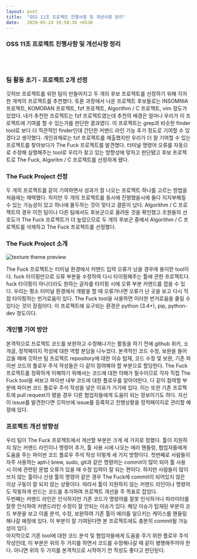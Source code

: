 ```yaml
---
layout: post
title:  "OSS 11조 프로젝트 진행사항 및 개선사항 정리"
date:   2020-05-24 19:58:36 +0530
---
```

### OSS 11조 프로젝트 진행사항 및 개선사항 정리
<br/><br/>
### 팀 활동 초기 - 프로젝트 2개 선정

깃허브 프로젝트를 위한 팀이 만들어지고 두 개의 후보 프로젝트를 선정하기 위해 각자 한 개씩의 프로젝트를 추천했다. 토론 과정에서 나온 프로젝트 후보들로는 INSOMNIA 프로젝트, KOMORAN 프로젝트, fzf 프로젝트, Algorithm / C 프로젝트, vim 정도가 있었다. 내가 추천한 프로젝트는 fzf 프로젝트였는데 추천의 배경은 얼마나 우리가 이 프로젝트에 기여를 할 수 있는가를 판단한 결과였다. 이 프로젝트는 grep과 비슷한 finder tool로 보다 더 직관적인 finder인데 간단한 커맨드 라인 기능 추가 정도로 기여할 수 있겠다고 생각했다. 개인과제로는 fzf 프로젝트를 제출했지만 우리가 더 잘 기여할 수 있는 프로젝트를 찾아보다가 The Fuck 프로젝트를 발견했다. 터미널 명령어 오류를 자동으로 수정해 실행해주는 tool로 우리가 찾고 있는 방향성에 맞자고 판단됐고 후보 프로젝트로 The Fuck, Algoritm / C 프로젝트를 선정하게 됐다.
<br/>

### The Fuck Project 선정

두 개의 프로젝트를 같이 기여하면서 성과가 잘 나오는 프로젝트 하나를 고르는 방법을 처음에는 채택했다. 하지만 두 개의 프로젝트를 동시에 진행했을시에 둘다 지지부해질 수 있는 가능성이 있고 하나에 몰두하는 것이 맞다고 결론이 났다. Algorithm / C 프로젝트의 경우 이전 팀이나 다른 팀에서도 후보군으로 올려둔 것을 확인했고 조원들의 선호도가 The Fuck 프로젝트가 더 높았으므로 두 개의 후보군 중에서 Algorithm / C 프로젝트를 삭제하고 The Fuck 프로젝트를 선정했다.
<br/>

### The Fuck Project 소개

![texture theme preview](https://raw.githubusercontent.com/nvbn/thefuck/master/example.gif)

The Fuck 프로젝트는 터미널 환경에서 커맨드 입력 오류가 났을 경우에 용이한 tool이다. fuck 타이핑만으로 오류 부분을 수정하여 다시 타이핑해주는 툴에 관한 프로젝트다. fuck 타이핑이 아니더라도 원하는 글자를 타이핑 시에 오류 부분 커맨드를 잡을 수 있다. 우리는 평소 터미널 환경에서 개발을 할 때 오류가나면 오류가 난 곳을 보고 다시 직접 타이핑하는 번거로움이 있다. The Fuck tool을 사용하면 이러한 번거로움을 줄일 수 있다는 것이 장점이다. 이 프로젝트에 요구되는 환경은 python (3.4+), pip, python-dev 정도이다.
<br/>
### 개인별 기여 방안

본격적으로 프로젝트 코드를 보완하고 수정해나가는 활동을 하기 전에 github 위키, 소개글, 정적페이지 작성에 대한 역할 분담을 나누었다. 본격적인 코드 수정, 보완을 들어갔을 때에 깃허브 팀 프로젝트 repository에 대한 이슈 탑재, 코드 수정 및 보완, 기존 파이썬 코드의 플로우 주석 작성들은 다 같이 참여해야 할 부분으로 할당한다. The Fuck 프로젝트를 정확하게 이해하기 위해서는 코드에 대한 이해가 필수이므로 각자 직접 The Fuck tool을 써보고 파이썬 내부 코드에 대한 플로우를 알아야한다. 다 같이 참여할 부분에 파이썬 코드 플로우 주석 작성을 넣은 이유가 거기에 있다. 이는 또한 기존 프로젝트에 pull request가 됐을 경우 다른 협업자들에게 도움이 되는 정보이기도 하다. 자신이 issue를 발견한다면 깃허브에 issue를 등록하고 진행상황을 정적페이지로 관리할 예정에 있다.
<br/>

### 프로젝트 개선 방향성

우리 팀이 The Fuck 프로젝트에서 개선할 부분은 크게 세 가지로 정했다. 툴이 지원하지 않는 커맨드 라인이나 명령어 추가, 툴 사용 시에 나오는 에러 핸들링, 협업자들에게 도움을 주는 파이썬 코드 플로우 주석 작성 이렇게 세 가지 방향이다.
첫번째로 사람들이 자주 사용하는 apt나 brew, sudo, git과 같은 명령어는 commit이 많이 되어 툴 사용 시 이에 관련된 문법 오류가 있을 때 수정 입력이 잘 되는 편이다. 하지만 사람들이 많이 쓰지 않는 툴이나 신생 툴의 명령어 같은 경우 The Fuck에 commit이 되어있지 않은 이상 구동이 잘 되지 않는 상황이다. 따라서 툴이 지원하지 않는 커맨드 라인이나 명령어도 작동하게 만드는 코드를 추가하여 프로젝트 개선을 주 목표로 잡았다.<br/>
두번째는 커맨드 라인은 인식하지만 기존 코드가 명령어를 잘못 인식하거나 파라미터를 잘못 인식하여 커맨드라인 수정이 잘 안되는 이슈가 있다. 해당 이슈가 탑재된 부분의 코드 부분을 보고 이를 분석, 수정, 보완하여 기존 툴이 에러를 일으키는 케이스를 핸들링해나갈 예정에 있다. 이 부분이 잘 기여된다면 본 프로젝트에도 충분히 commit될 가능성이 있다.<br/>
마지막으로 기존 tool에 대한 코드 분석 및 협업자들에게 도움을 주기 위한 플로우 주석 작성인데, 이 부분은 위의 두 가지를 하면서 코드를 수정해나갈 때 같이 병행해주어야 한다. 아니면 위의 두 가지를 본격적으로 시작하기 전 작성도 좋다고 판단된다.<br/>


